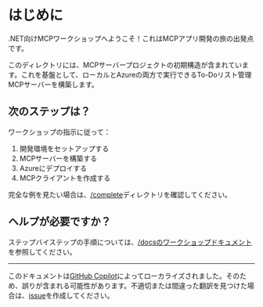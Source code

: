 # はじめに

.NET向けMCPワークショップへようこそ！これはMCPアプリ開発の旅の出発点です。

このディレクトリには、MCPサーバープロジェクトの初期構造が含まれています。これを基盤として、ローカルとAzureの両方で実行できるTo-Doリスト管理MCPサーバーを構築します。

## 次のステップは？

ワークショップの指示に従って：

1. 開発環境をセットアップする
1. MCPサーバーを構築する
1. Azureにデプロイする
1. MCPクライアントを作成する

完全な例を見たい場合は、[/complete](../complete)ディレクトリを確認してください。

## ヘルプが必要ですか？

ステップバイステップの手順については、[/docsのワークショップドキュメント](../docs/)を参照してください。

---

このドキュメントは[GitHub Copilot](https://docs.github.com/copilot/about-github-copilot/what-is-github-copilot)によってローカライズされました。そのため、誤りが含まれる可能性があります。不適切または間違った翻訳を見つけた場合は、[issue](../../../../../issues)を作成してください。